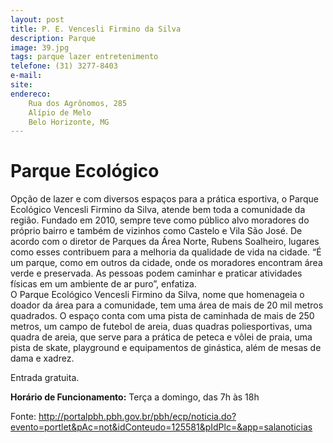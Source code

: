 ```yaml
---
layout: post
title: P. E. Vencesli Firmino da Silva
description: Parque
image: 39.jpg
tags: parque lazer entretenimento
telefone: (31) 3277-8403
e-mail:   
site: 
endereco: 
    Rua dos Agrônomos, 285 
    Alípio de Melo
    Belo Horizonte, MG
---
```


# Parque Ecológico 

Opção de lazer e com diversos espaços para a prática esportiva, o Parque Ecológico Vencesli Firmino da Silva, 
atende bem toda a comunidade da região. 
Fundado em 2010, sempre teve como público alvo moradores do próprio bairro e também de vizinhos como Castelo e Vila São José.
De acordo com o diretor de Parques da Área Norte, Rubens Soalheiro, lugares como esses contribuem para a melhoria da qualidade 
de vida na cidade. “É um parque, como em outros da cidade, onde os moradores encontram área verde e preservada. 
As pessoas podem caminhar e praticar atividades físicas em um ambiente de ar puro”, enfatiza.   
O Parque Ecológico Vencesli Firmino da Silva, nome que homenageia o doador da área para a comunidade, 
tem uma área de mais de 20 mil metros quadrados. O espaço conta com uma pista de caminhada de mais de 250 metros, 
um campo de futebol de areia, duas quadras poliesportivas, uma quadra de areia, que serve para a prática de peteca 
e vôlei de praia, uma pista de skate, playground e equipamentos de ginástica, além de mesas de dama e xadrez.  

Entrada gratuita.

**Horário de Funcionamento:**
Terça a domingo, das 7h às 18h  

Fonte: http://portalpbh.pbh.gov.br/pbh/ecp/noticia.do?evento=portlet&pAc=not&idConteudo=125581&pIdPlc=&app=salanoticias





